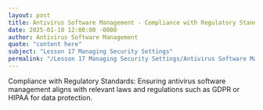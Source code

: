 ```yaml
---
layout: post
title: Antivirus Software Management - Compliance with Regulatory Standards
date: 2025-01-10 12:00:00 -0000
author: Antivirus Software Management
quote: "content here"
subject: "Lesson 17 Managing Security Settings"
permalink: "/Lesson 17 Managing Security Settings/Antivirus Software Management/Antivirus Software Management - Compliance with Regulatory Standards"
---
```


Compliance with Regulatory Standards: Ensuring antivirus software management aligns with relevant laws and regulations such as GDPR or HIPAA for data protection.

